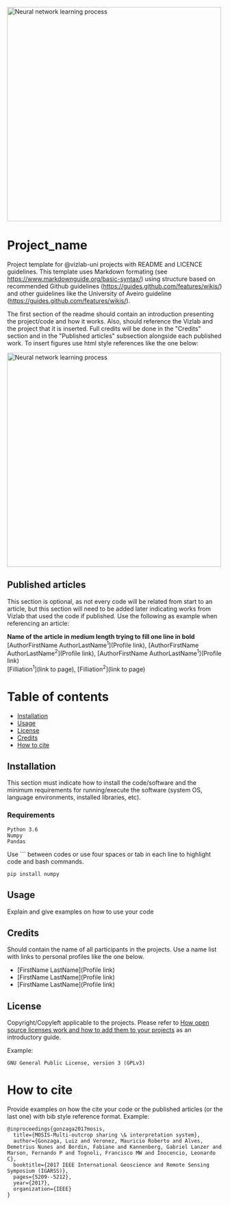 <img src="http://vizlab.unisinos.br/img/logo_white.png" width="500" alt="Neural network learning process">

# Project_name

Project template for @vizlab-uni projects with README and LICENCE guidelines. This template uses Markdown formating (see https://www.markdownguide.org/basic-syntax/) using structure based on recommended Github guidelines (https://guides.github.com/features/wikis/) and other guidelines like the University of Aveiro guideline (https://guides.github.com/features/wikis/).

The first section of the readme should contain an introduction presenting the project/code and how it works. Also, should reference the Vizlab and the project that it is inserted. Full credits will be done in the "Credits" section and in the "Published articles" subsection alongside each published work.
To insert figures use html style references like the one below:

<img src="http://vizlab.unisinos.br/img/montanha-capa.png" width="500" alt="Neural network learning process">

## Published articles
This section is optional, as not every code will be related from start to an article, but this section will need to be added later indicating works from Vizlab that used the code if published. Use the following as example when referencing an article:

**Name of the article in medium length trying to fill one line in bold**  
[AuthorFirstName AuthorLastName<sup>1</sup>](Profile link), [AuthorFirstName AuthorLastName<sup>2</sup>](Profile link), [AuthorFirstName AuthorLastName<sup>1</sup>](Profile link)  
[Filliation<sup>1</sup>](link to page),  [Filliation<sup>2</sup>](link to page)

# Table of contents
- [Installation](#installation)
- [Usage](#usage)
- [License](#license)
- [Credits](#credits)
- [How to cite](#how-to-cite)

## Installation

This section must indicate how to install the code/software and the minimum requirements for running/execute the software (system OS, language environments, installed libraries, etc).

### Requirements

```
Python 3.6
Numpy
Pandas
```


Use ``` between codes or use four spaces or tab in each line to highlight code and bash commands.

```
pip install numpy
```

## Usage

Explain and give examples on how to use your code

## Credits

 Should contain the name of all participants in the projects. Use a name list with links to personal profiles like the one below.
 
- [FirstName LastName](Profile link)
- [FirstName LastName](Profile link)
- [FirstName LastName](Profile link)
 

## License

Copyright/Copyleft applicable to the projects. Please refer to [How open source licenses work and how to add them to your projects](https://www.freecodecamp.org/news/how-open-source-licenses-work-and-how-to-add-them-to-your-projects-34310c3cf94/) as an introductory guide.

Example:
```
GNU General Public License, version 3 (GPLv3)
```

# How to cite

Provide examples on how the cite your code or the published articles (or the last one) with bib style reference format. Example: 

```
@inproceedings{gonzaga2017mosis,
  title={MOSIS-Multi-outcrop sharing \& interpretation system},
  author={Gonzaga, Luiz and Veronez, Mauricio Roberto and Alves, Demetrius Nunes and Bordin, Fabiane and Kannenberg, Gabriel Lanzer and Marson, Fernando P and Tognoli, Francisco MW and Inocencio, Leonardo C},
  booktitle={2017 IEEE International Geoscience and Remote Sensing Symposium (IGARSS)},
  pages={5209--5212},
  year={2017},
  organization={IEEE}
}

```
